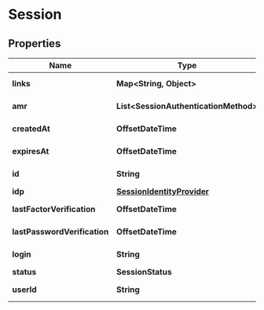 

# Session


## Properties

| Name | Type | Description | Notes |
|------------ | ------------- | ------------- | -------------|
|**links** | **Map&lt;String, Object&gt;** |  |  [optional] [readonly] |
|**amr** | **List&lt;SessionAuthenticationMethod&gt;** |  |  [optional] [readonly] |
|**createdAt** | **OffsetDateTime** |  |  [optional] [readonly] |
|**expiresAt** | **OffsetDateTime** |  |  [optional] [readonly] |
|**id** | **String** |  |  [optional] [readonly] |
|**idp** | [**SessionIdentityProvider**](SessionIdentityProvider.md) |  |  [optional] |
|**lastFactorVerification** | **OffsetDateTime** |  |  [optional] [readonly] |
|**lastPasswordVerification** | **OffsetDateTime** |  |  [optional] [readonly] |
|**login** | **String** |  |  [optional] [readonly] |
|**status** | **SessionStatus** |  |  [optional] |
|**userId** | **String** |  |  [optional] [readonly] |



